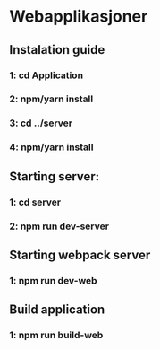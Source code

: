 # Webapplikasjoner

## Instalation guide

### 1: cd Application

### 2: npm/yarn install

### 3: cd ../server

### 4: npm/yarn install

## Starting server: 

### 1: cd server 

### 2: npm run dev-server

## Starting webpack server

### 1: npm run dev-web 

## Build application

### 1: npm run build-web
